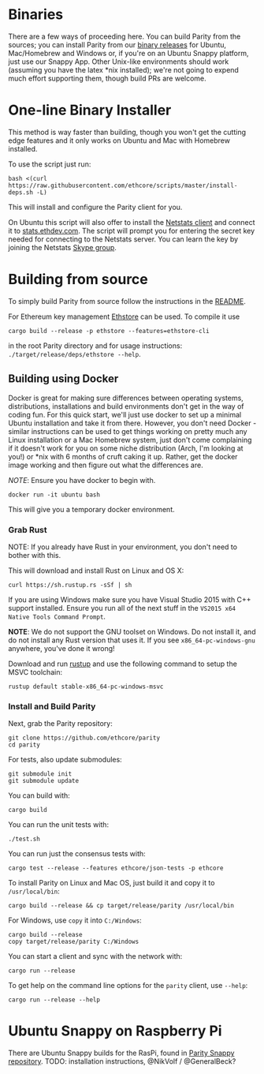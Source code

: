 # Binaries

There are a few ways of proceeding here. You can build Parity from the sources; you can install Parity from our [binary releases](https://github.com/ethcore/parity/releases) for Ubuntu, Mac/Homebrew and Windows or, if you're on an Ubuntu Snappy platform, just use our Snappy App. Other Unix-like environments should work (assuming you have the latex *nix installed); we're not going to expend much effort supporting them, though build PRs are welcome.

# One-line Binary Installer

This method is way faster than building, though you won't get the cutting edge features and it only works on Ubuntu and Mac with Homebrew installed.

To use the script just run:

```
bash <(curl https://raw.githubusercontent.com/ethcore/scripts/master/install-deps.sh -L)
```

This will install and configure the Parity client for you. 

On Ubuntu this script will also offer to install the [Netstats client](https://github.com/cubedro/eth-net-intelligence-api) and connect it to [stats.ethdev.com](https://stats.ethdev.com). The script will prompt you for entering the secret key needed for connecting to the Netstats server. You can learn the key by joining the Netstats [Skype group](http://is.gd/iwSaR9).

# Building from source

To simply build Parity from source follow the instructions in the [README](https://github.com/ethcore/parity/blob/master/README.md).

For Ethereum key management [Ethstore](https://github.com/ethcore/ethstore) can be used. To compile it use
```
cargo build --release -p ethstore --features=ethstore-cli
```
in the root Parity directory and for usage instructions: `./target/release/deps/ethstore --help`.

## Building using Docker

Docker is great for making sure differences between operating systems, distributions, installations and build environments don't get in the way of coding fun. For this quick start, we'll just use docker to set up a minimal Ubuntu installation and take it from there. However, you don't need Docker - similar instructions can be used to get things working on pretty much any Linux installation or a Mac Homebrew system, just don't come complaining if it doesn't work for you on some niche distribution (Arch, I'm looking at you!) or *nix with 6 months of cruft caking it up. Rather, get the docker image working and then figure out what the differences are.

*NOTE*: Ensure you have docker to begin with.

```
docker run -it ubuntu bash
```

This will give you a temporary docker environment.

### Grab Rust

NOTE: If you already have Rust in your environment, you don't need to bother with this. 

This will download and install Rust on Linux and OS X:

```
curl https://sh.rustup.rs -sSf | sh
```

If you are using Windows make sure you have Visual Studio 2015 with C++ support installed. Ensure you run all of the next stuff in the `VS2015 x64 Native Tools Command Prompt`.

**NOTE**: We do not support the GNU toolset on Windows. Do not install it, and do not install any Rust version that uses it. If you see `x86_64-pc-windows-gnu` anywhere, you've done it wrong!

Download and run [rustup](https://static.rust-lang.org/rustup/dist/x86_64-pc-windows-msvc/rustup-init.exe) and use the following command to setup the MSVC toolchain:

```
rustup default stable-x86_64-pc-windows-msvc
```

### Install and Build Parity

Next, grab the Parity repository:

```
git clone https://github.com/ethcore/parity
cd parity
```

For tests, also update submodules:
```
git submodule init
git submodule update
```

You can build with:

```
cargo build
```

You can run the unit tests with:

```
./test.sh
```

You can run just the consensus tests with:

```
cargo test --release --features ethcore/json-tests -p ethcore
```

To install Parity on Linux and Mac OS, just build it and copy it to `/usr/local/bin`:

```
cargo build --release && cp target/release/parity /usr/local/bin
```

For Windows, use `copy` it into `C:/Windows`:

```
cargo build --release
copy target/release/parity C:/Windows
```

You can start a client and sync with the network with:

```
cargo run --release
```

To get help on the command line options for the `parity` client, use `--help`:

```
cargo run --release --help
```

# Ubuntu Snappy on Raspberry Pi

There are Ubuntu Snappy builds for the RasPi, found in [Parity Snappy repository](https://github.com/ethcore/parity-snappy). TODO: installation instructions, @NikVolf / @GeneralBeck?